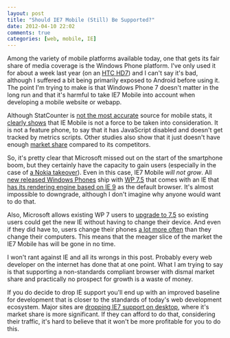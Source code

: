 ```yaml
---
layout: post
title: "Should IE7 Mobile (Still) Be Supported?"
date: 2012-04-10 22:02
comments: true
categories: [web, mobile, IE] 
---
```


Among the variety of mobile platforms available today, one that gets its fair share of media coverage is the Windows Phone platform. I've only used it for about a week last year (on an [HTC HD7](http://www.htc.com/uk/smartphones/htc-hd7/)) and I can't say it's  bad, although I suffered a bit being primarily exposed to Android before using it. The point I'm trying to make is that Windows Phone 7 doesn't matter in the long run and that it's harmful to take IE7 Mobile into account when developing a mobile website or webapp.

Although StatCounter is [not the most accurate](http://blog.wapreview.com/9157/) source for mobile stats, it [clearly shows](http://gs.statcounter.com/#mobile_browser-ww-monthly-201103-201203) that IE Mobile is not a force to be taken into consideration. It is not a feature phone, to say that it has JavaScript disabled  and doesn't get tracked by metrics scripts. Other studies also show that it just doesn't have enough [market share](http://blog.nielsen.com/nielsenwire/consumer/more-us-consumers-choosing-smartphones-as-apple-closes-the-gap-on-android/) compared to its competitors.

So, it's pretty clear that Microsoft missed out on the start of the smartphone boom, but they certainly have the capacity to gain users (especially in the case of [a Nokia takeover](http://techcrunch.com/2012/01/05/microsoft-nokia-smartphone-division-unit/)). Even in this case, IE7 Mobile *will not grow*. All [new released Windows Phones](http://www.nokia.com/us-en/products/phone/lumia900/specifications/) ship with [WP 7.5](http://www.microsoft.com/windowsphone/en-us/howto/wp7/start/whats-new-in-windows-phone.aspx) that comes with an IE that [has its rendering engine based on IE 9](http://en.wikipedia.org/wiki/Internet_Explorer_Mobile#Internet_Explorer_Mobile_9) as the default browser. It's almost impossible to downgrade, although I don't imagine why anyone would want to do that. 

Also, Microsoft allows existing WP 7 users to [upgrade to 7.5](http://www.microsoft.com/windowsphone/en-us/howto/wp7/basics/phone-updates.aspx) so existing users could get the new IE without having to change their device. And even if they did have to, users change their phones [a lot more often](http://www.phonearena.com/news/How-often-do-you-change-your-phone-Poll-Results_id24668) than they change their computers. This means that the meager slice of the market the IE7 Mobile has will be gone in no time.

I won't rant against IE and all its wrongs in this post. Probably every web developer on the internet has done that at one point. What I am trying to say is that supporting a non-standards compliant browser with dismal market share and practically no prospect for growth is a waste of money. 

If you do decide to drop IE support you'll end up with an improved baseline for development that is closer to the standards of today's web development ecosystem. Major sites are [dropping IE7 support on desktop](http://venturebeat.com/2011/12/30/facebook-timeline-ie7/), where it's market share is more significant. If they can afford to do that, considering their traffic, it's hard to believe that it won't be more profitable for you to do this.
